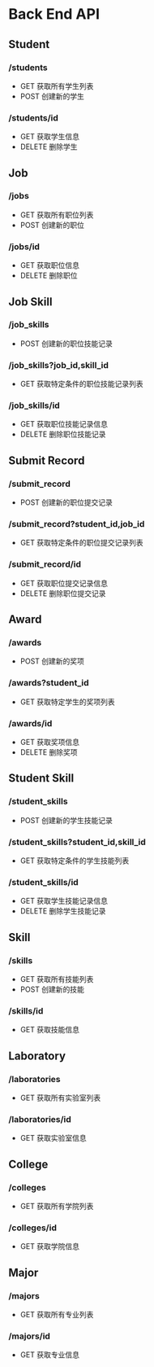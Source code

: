 # Back End API
## Student
### /students
* GET 获取所有学生列表
* POST 创建新的学生
### /students/id
* GET 获取学生信息
* DELETE 删除学生

## Job
### /jobs
* GET 获取所有职位列表
* POST 创建新的职位
### /jobs/id
* GET 获取职位信息
* DELETE 删除职位

## Job Skill
### /job_skills
* POST 创建新的职位技能记录
### /job_skills?job_id,skill_id
* GET 获取特定条件的职位技能记录列表
### /job_skills/id
* GET 获取职位技能记录信息
* DELETE 删除职位技能记录

## Submit Record
### /submit_record
* POST 创建新的职位提交记录
### /submit_record?student_id,job_id
* GET 获取特定条件的职位提交记录列表
### /submit_record/id
* GET 获取职位提交记录信息
* DELETE 删除职位提交记录

## Award
### /awards
* POST 创建新的奖项
### /awards?student_id
* GET 获取特定学生的奖项列表
### /awards/id
* GET 获取奖项信息
* DELETE 删除奖项

## Student Skill
### /student_skills
* POST 创建新的学生技能记录
### /student_skills?student_id,skill_id
* GET 获取特定条件的学生技能列表
### /student_skills/id
* GET 获取学生技能记录信息
* DELETE 删除学生技能记录

## Skill
### /skills
* GET 获取所有技能列表
* POST 创建新的技能
### /skills/id
* GET 获取技能信息

## Laboratory
### /laboratories
* GET 获取所有实验室列表
### /laboratories/id
* GET 获取实验室信息

## College
### /colleges
* GET 获取所有学院列表
### /colleges/id
* GET 获取学院信息

## Major
### /majors
* GET 获取所有专业列表
### /majors/id
* GET 获取专业信息
